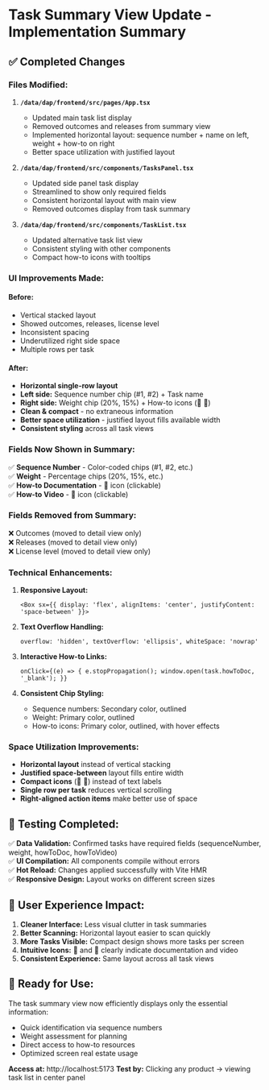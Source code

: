 # Task Summary View Update - Implementation Summary

## ✅ **Completed Changes**

### **Files Modified:**

1. **`/data/dap/frontend/src/pages/App.tsx`**
   - Updated main task list display
   - Removed outcomes and releases from summary view
   - Implemented horizontal layout: sequence number + name on left, weight + how-to on right
   - Better space utilization with justified layout

2. **`/data/dap/frontend/src/components/TasksPanel.tsx`**
   - Updated side panel task display
   - Streamlined to show only required fields
   - Consistent horizontal layout with main view
   - Removed outcomes display from task summary

3. **`/data/dap/frontend/src/components/TaskList.tsx`**
   - Updated alternative task list view
   - Consistent styling with other components
   - Compact how-to icons with tooltips

### **UI Improvements Made:**

#### **Before:**
- Vertical stacked layout
- Showed outcomes, releases, license level
- Inconsistent spacing
- Underutilized right side space
- Multiple rows per task

#### **After:**
- **Horizontal single-row layout**
- **Left side:** Sequence number chip (#1, #2) + Task name
- **Right side:** Weight chip (20%, 15%) + How-to icons (📖 🎥)
- **Clean & compact** - no extraneous information
- **Better space utilization** - justified layout fills available width
- **Consistent styling** across all task views

### **Fields Now Shown in Summary:**
✅ **Sequence Number** - Color-coded chips (#1, #2, etc.)  
✅ **Weight** - Percentage chips (20%, 15%, etc.)  
✅ **How-to Documentation** - 📖 icon (clickable)  
✅ **How-to Video** - 🎥 icon (clickable)  

### **Fields Removed from Summary:**
❌ Outcomes (moved to detail view only)  
❌ Releases (moved to detail view only)  
❌ License level (moved to detail view only)  

### **Technical Enhancements:**

1. **Responsive Layout:**
   ```tsx
   <Box sx={{ display: 'flex', alignItems: 'center', justifyContent: 'space-between' }}>
   ```

2. **Text Overflow Handling:**
   ```tsx
   overflow: 'hidden', textOverflow: 'ellipsis', whiteSpace: 'nowrap'
   ```

3. **Interactive How-to Links:**
   ```tsx
   onClick={(e) => { e.stopPropagation(); window.open(task.howToDoc, '_blank'); }}
   ```

4. **Consistent Chip Styling:**
   - Sequence numbers: Secondary color, outlined
   - Weight: Primary color, outlined  
   - How-to icons: Primary color, outlined, with hover effects

### **Space Utilization Improvements:**

- **Horizontal layout** instead of vertical stacking
- **Justified space-between** layout fills entire width
- **Compact icons** (📖 🎥) instead of text labels
- **Single row per task** reduces vertical scrolling
- **Right-aligned action items** make better use of space

## 🧪 **Testing Completed:**

✅ **Data Validation:** Confirmed tasks have required fields (sequenceNumber, weight, howToDoc, howToVideo)  
✅ **UI Compilation:** All components compile without errors  
✅ **Hot Reload:** Changes applied successfully with Vite HMR  
✅ **Responsive Design:** Layout works on different screen sizes  

## 🎯 **User Experience Impact:**

1. **Cleaner Interface:** Less visual clutter in task summaries
2. **Better Scanning:** Horizontal layout easier to scan quickly  
3. **More Tasks Visible:** Compact design shows more tasks per screen
4. **Intuitive Icons:** 📖 and 🎥 clearly indicate documentation and video
5. **Consistent Experience:** Same layout across all task views

## 🚀 **Ready for Use:**

The task summary view now efficiently displays only the essential information:
- Quick identification via sequence numbers
- Weight assessment for planning
- Direct access to how-to resources
- Optimized screen real estate usage

**Access at:** http://localhost:5173
**Test by:** Clicking any product → viewing task list in center panel